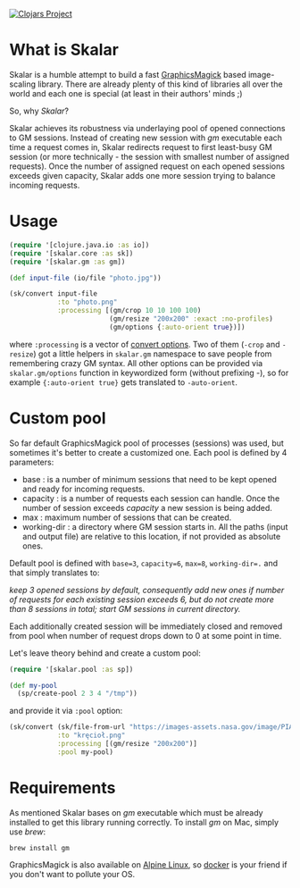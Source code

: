 [![Clojars Project](https://img.shields.io/clojars/v/defunkt/skalar.svg)](https://clojars.org/defunkt/skalar)

# What is Skalar

Skalar is a humble attempt to build a fast [GraphicsMagick](http://www.graphicsmagick.org/) based image-scaling library.
There are already plenty of this kind of libraries all over the world and each one is special (at least in their authors' minds ;)

So, why _Skalar_?

Skalar achieves its robustness via underlaying pool of opened connections to GM sessions. Instead of creating new session with _gm_ executable
each time a request comes in, Skalar redirects request to first least-busy GM session (or more technically - the session with smallest number of assigned requests).
Once the number of assigned request on each opened sessions exceeds given capacity, Skalar adds one more session trying to balance incoming requests.

# Usage

```clojure
(require '[clojure.java.io :as io])
(require '[skalar.core :as sk])
(require '[skalar.gm :as gm])

(def input-file (io/file "photo.jpg"))

(sk/convert input-file 
            :to "photo.png"
            :processing [(gm/crop 10 10 100 100)
                         (gm/resize "200x200" :exact :no-profiles)
                         (gm/options {:auto-orient true})])
```

where `:processing` is a vector of [convert options](http://www.graphicsmagick.org/convert.html). Two of them (`-crop` and `-resize`) got a little helpers in
`skalar.gm` namespace to save people from remembering crazy GM syntax. All other options can be provided via `skalar.gm/options` function in keywordized form (without
prefixing -), so for example `{:auto-orient true}` gets translated to `-auto-orient`.

# Custom pool

So far default GraphicsMagick pool of processes (sessions) was used, but sometimes it's better to create a customized one. Each pool is defined by 4 parameters:

* base  : is a number of minimum sessions that need to be kept opened and ready for incoming requests.
* capacity : is a number of requests each session can handle. Once the number of session exceeds _capacity_ a new session is being added. 
* max : maximum number of sessions that can be created.
* working-dir : a directory where GM session starts in. All the paths (input and output file) are relative to this location, if not provided as absolute ones.

Default pool is defined with `base=3`, `capacity=6`, `max=8`, `working-dir=.` and that simply translates to:

_keep 3 opened sessions by default, consequently add new ones if number of requests for each existing session exceeds 6, but do not create more than 8 sessions in total;
start GM sessions in current directory._

Each additionally created session will be immediately closed and removed from pool when number of request drops down to 0 at some point in time.

Let's leave theory behind and create a custom pool:

``` clojure
(require '[skalar.pool :as sp])

(def my-pool
  (sp/create-pool 2 3 4 "/tmp"))
```

and provide it via `:pool` option:

``` clojure
(sk/convert (sk/file-from-url "https://images-assets.nasa.gov/image/PIA20912/PIA20912~orig.jpg")
            :to "kręcioł.png"
            :processing [(gm/resize "200x200")]
            :pool my-pool)
```

# Requirements

As mentioned Skalar bases on _gm_ executable which must be already installed to get this library running correctly.
To install _gm_ on Mac, simply use _brew_:

``` shell
brew install gm
```

GraphicsMagick is also available on [Alpine Linux](https://alpinelinux.org/), so [docker](https://www.docker.com/) is your friend if you don't want to pollute your OS.

